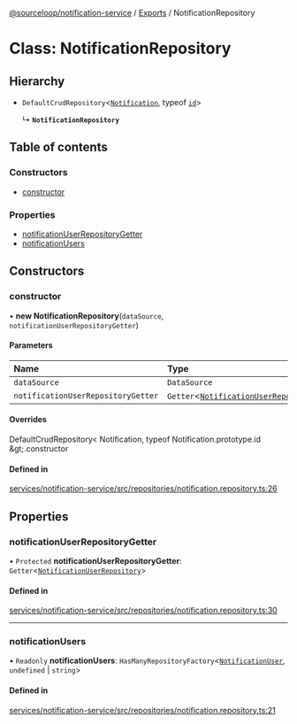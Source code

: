 [@sourceloop/notification-service](../README.md) / [Exports](../modules.md) / NotificationRepository

# Class: NotificationRepository

## Hierarchy

- `DefaultCrudRepository`<[`Notification`](Notification.md), typeof [`id`](Notification.md#id)\>

  ↳ **`NotificationRepository`**

## Table of contents

### Constructors

- [constructor](NotificationRepository.md#constructor)

### Properties

- [notificationUserRepositoryGetter](NotificationRepository.md#notificationuserrepositorygetter)
- [notificationUsers](NotificationRepository.md#notificationusers)

## Constructors

### constructor

• **new NotificationRepository**(`dataSource`, `notificationUserRepositoryGetter`)

#### Parameters

| Name | Type |
| :------ | :------ |
| `dataSource` | `DataSource` |
| `notificationUserRepositoryGetter` | `Getter`<[`NotificationUserRepository`](NotificationUserRepository.md)\> |

#### Overrides

DefaultCrudRepository&lt;
  Notification,
  typeof Notification.prototype.id
\&gt;.constructor

#### Defined in

[services/notification-service/src/repositories/notification.repository.ts:26](https://github.com/sourcefuse/loopback4-microservice-catalog/blob/77bb890a2/services/notification-service/src/repositories/notification.repository.ts#L26)

## Properties

### notificationUserRepositoryGetter

• `Protected` **notificationUserRepositoryGetter**: `Getter`<[`NotificationUserRepository`](NotificationUserRepository.md)\>

#### Defined in

[services/notification-service/src/repositories/notification.repository.ts:30](https://github.com/sourcefuse/loopback4-microservice-catalog/blob/77bb890a2/services/notification-service/src/repositories/notification.repository.ts#L30)

___

### notificationUsers

• `Readonly` **notificationUsers**: `HasManyRepositoryFactory`<[`NotificationUser`](NotificationUser.md), `undefined` \| `string`\>

#### Defined in

[services/notification-service/src/repositories/notification.repository.ts:21](https://github.com/sourcefuse/loopback4-microservice-catalog/blob/77bb890a2/services/notification-service/src/repositories/notification.repository.ts#L21)
